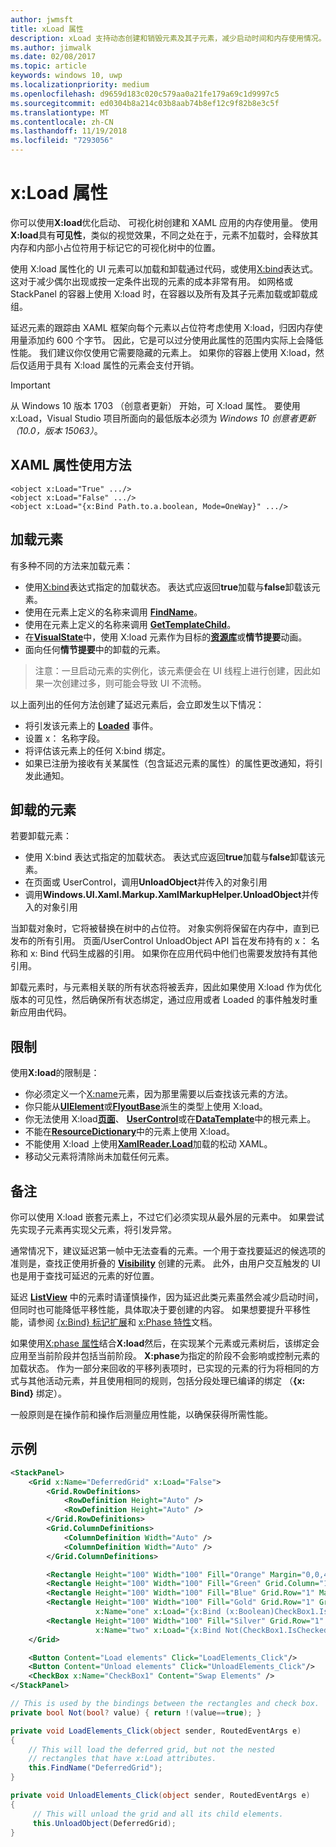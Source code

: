 ```yaml
---
author: jwmsft
title: xLoad 属性
description: xLoad 支持动态创建和销毁元素及其子元素，减少启动时间和内存使用情况。 
ms.author: jimwalk
ms.date: 02/08/2017
ms.topic: article
keywords: windows 10, uwp
ms.localizationpriority: medium
ms.openlocfilehash: d9659d183c020c579aa0a21fe179a69c1d9997c5
ms.sourcegitcommit: ed0304b8a214c03b8aab74b8ef12c9f82b8e3c5f
ms.translationtype: MT
ms.contentlocale: zh-CN
ms.lasthandoff: 11/19/2018
ms.locfileid: "7293056"
---
```

# <a name="xload-attribute"></a>x:Load 属性

你可以使用**X:load**优化启动、 可视化树创建和 XAML 应用的内存使用量。 使用**X:load**具有**可见性**，类似的视觉效果，不同之处在于，元素不加载时，会释放其内存和内部小占位符用于标记它的可视化树中的位置。

使用 X:load 属性化的 UI 元素可以加载和卸载通过代码，或使用[X:bind](x-bind-markup-extension.md)表达式。 这对于减少偶尔出现或按一定条件出现的元素的成本非常有用。 如网格或 StackPanel 的容器上使用 X:load 时，在容器以及所有及其子元素加载或卸载成组。

延迟元素的跟踪由 XAML 框架向每个元素以占位符考虑使用 X:load，归因内存使用量添加约 600 个字节。 因此，它是可以过分使用此属性的范围内实际上会降低性能。 我们建议你仅使用它需要隐藏的元素上。 如果你的容器上使用 X:load，然后仅适用于具有 X:load 属性的元素会支付开销。

> [!IMPORTANT]
> 从 Windows 10 版本 1703 （创意者更新） 开始，可 X:load 属性。 要使用 x:Load，Visual Studio 项目所面向的最低版本必须为 *Windows 10 创意者更新（10.0，版本 15063）*。

## <a name="xaml-attribute-usage"></a>XAML 属性使用方法

``` syntax
<object x:Load="True" .../>
<object x:Load="False" .../>
<object x:Load="{x:Bind Path.to.a.boolean, Mode=OneWay}" .../>
```

## <a name="loading-elements"></a>加载元素

有多种不同的方法来加载元素：

- 使用[X:bind](x-bind-markup-extension.md)表达式指定的加载状态。 表达式应返回**true**加载与**false**卸载该元素。
- 使用在元素上定义的名称来调用 [**FindName**](https://msdn.microsoft.com/library/windows/apps/br208715)。
- 使用在元素上定义的名称来调用 [**GetTemplateChild**](https://msdn.microsoft.com/library/windows/apps/br209416)。
- 在[**VisualState**](https://msdn.microsoft.com/library/windows/apps/br209007)中，使用 X:load 元素作为目标的[**资源库**](https://msdn.microsoft.com/library/windows/apps/br208817)或**情节提要**动画。
- 面向任何**情节提要**中的卸载的元素。

> 注意：一旦启动元素的实例化，该元素便会在 UI 线程上进行创建，因此如果一次创建过多，则可能会导致 UI 不流畅。

以上面列出的任何方法创建了延迟元素后，会立即发生以下情况：

- 将引发该元素上的 [**Loaded**](https://msdn.microsoft.com/library/windows/apps/br208723) 事件。
- 设置 x： 名称字段。
- 将评估该元素上的任何 X:bind 绑定。
- 如果已注册为接收有关某属性（包含延迟元素的属性）的属性更改通知，将引发此通知。

## <a name="unloading-elements"></a>卸载的元素

若要卸载元素：

- 使用 X:bind 表达式指定的加载状态。 表达式应返回**true**加载与**false**卸载该元素。
- 在页面或 UserControl，调用**UnloadObject**并传入的对象引用
- 调用**Windows.UI.Xaml.Markup.XamlMarkupHelper.UnloadObject**并传入的对象引用

当卸载对象时，它将被替换在树中的占位符。 对象实例将保留在内存中，直到已发布的所有引用。 页面/UserControl UnloadObject API 旨在发布持有的 x： 名称和 x: Bind 代码生成器的引用。 如果你在应用代码中他们也需要发放持有其他引用。

卸载元素时，与元素相关联的所有状态将被丢弃，因此如果使用 X:load 作为优化版本的可见性，然后确保所有状态绑定，通过应用或者 Loaded 的事件触发时重新应用由代码。

## <a name="restrictions"></a>限制

使用**X:load**的限制是：

- 你必须定义一个[X:name](x-name-attribute.md)元素，因为那里需要以后查找该元素的方法。
- 你只能从[**UIElement**](https://msdn.microsoft.com/library/windows/apps/br208911)或[**FlyoutBase**](https://msdn.microsoft.com/library/windows/apps/dn279249)派生的类型上使用 X:load。
- 你无法使用 X:load[**页面**](https://msdn.microsoft.com/library/windows/apps/windows.ui.xaml.controls.page)、 [**UserControl**](https://msdn.microsoft.com/library/windows/apps/windows.ui.xaml.controls.usercontrol)或在[**DataTemplate**](https://msdn.microsoft.com/library/windows/apps/br242348)中的根元素上。
- 不能在[**ResourceDictionary**](https://msdn.microsoft.com/library/windows/apps/br208794)中的元素上使用 X:load。
- 不能使用 X:load 上使用[**XamlReader.Load**](https://msdn.microsoft.com/library/windows/apps/br228048)加载的松动 XAML。
- 移动父元素将清除尚未加载任何元素。

## <a name="remarks"></a>备注

你可以使用 X:load 嵌套元素上，不过它们必须实现从最外层的元素中。 如果尝试先实现子元素再实现父元素，将引发异常。

通常情况下，建议延迟第一帧中无法查看的元素。一个用于查找要延迟的候选项的准则是，查找正使用折叠的 [**Visibility**](https://msdn.microsoft.com/library/windows/apps/br208992) 创建的元素。 此外，由用户交互触发的 UI 也是用于查找可延迟的元素的好位置。

延迟 [**ListView**](https://msdn.microsoft.com/library/windows/apps/br242878) 中的元素时请谨慎操作，因为延迟此类元素虽然会减少启动时间，但同时也可能降低平移性能，具体取决于要创建的内容。 如果想要提升平移性能，请参阅 [{x:Bind} 标记扩展](x-bind-markup-extension.md)和 [x:Phase 特性](x-phase-attribute.md)文档。

如果使用[X:phase 属性](x-phase-attribute.md)结合**X:load**然后，在实现某个元素或元素树后，该绑定会应用至当前阶段并包括当前阶段。 **X:phase**为指定的阶段不会影响或控制元素的加载状态。 作为一部分来回收的平移列表项时，已实现的元素的行为将相同的方式与其他活动元素，并且使用相同的规则，包括分段处理已编译的绑定 （**{x: Bind}** 绑定）。

一般原则是在操作前和操作后测量应用性能，以确保获得所需性能。

## <a name="example"></a>示例

```xml
<StackPanel>
    <Grid x:Name="DeferredGrid" x:Load="False">
        <Grid.RowDefinitions>
            <RowDefinition Height="Auto" />
            <RowDefinition Height="Auto" />
        </Grid.RowDefinitions>
        <Grid.ColumnDefinitions>
            <ColumnDefinition Width="Auto" />
            <ColumnDefinition Width="Auto" />
        </Grid.ColumnDefinitions>

        <Rectangle Height="100" Width="100" Fill="Orange" Margin="0,0,4,4"/>
        <Rectangle Height="100" Width="100" Fill="Green" Grid.Column="1" Margin="4,0,0,4"/>
        <Rectangle Height="100" Width="100" Fill="Blue" Grid.Row="1" Margin="0,4,4,0"/>
        <Rectangle Height="100" Width="100" Fill="Gold" Grid.Row="1" Grid.Column="1" Margin="4,4,0,0"
                   x:Name="one" x:Load="{x:Bind (x:Boolean)CheckBox1.IsChecked, Mode=OneWay}"/>
        <Rectangle Height="100" Width="100" Fill="Silver" Grid.Row="1" Grid.Column="1" Margin="4,4,0,0"
                   x:Name="two" x:Load="{x:Bind Not(CheckBox1.IsChecked), Mode=OneWay}"/>
    </Grid>

    <Button Content="Load elements" Click="LoadElements_Click"/>
    <Button Content="Unload elements" Click="UnloadElements_Click"/>
    <CheckBox x:Name="CheckBox1" Content="Swap Elements" />
</StackPanel>
```

```csharp
// This is used by the bindings between the rectangles and check box.
private bool Not(bool? value) { return !(value==true); }

private void LoadElements_Click(object sender, RoutedEventArgs e)
{
    // This will load the deferred grid, but not the nested
    // rectangles that have x:Load attributes.
    this.FindName("DeferredGrid"); 
}

private void UnloadElements_Click(object sender, RoutedEventArgs e)
{
     // This will unload the grid and all its child elements.
     this.UnloadObject(DeferredGrid);
}
```

